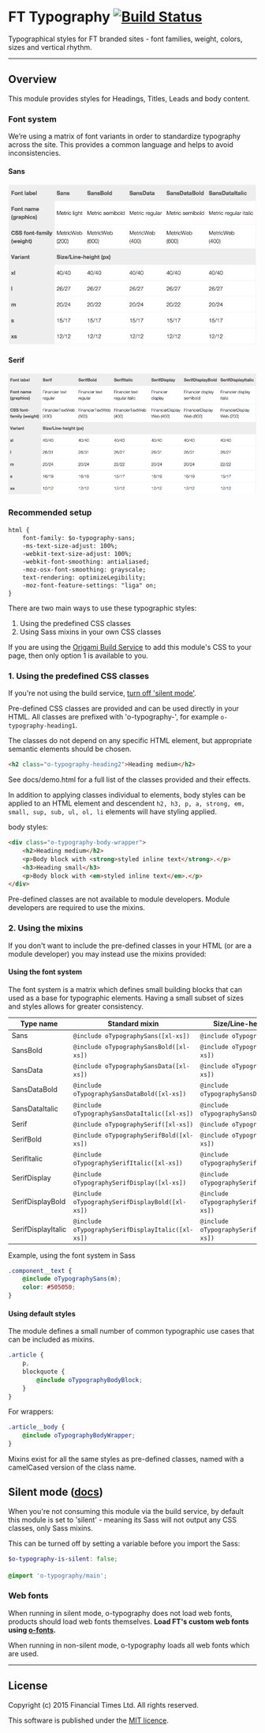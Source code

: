 # FT Typography [![Build Status](https://travis-ci.org/Financial-Times/o-typography.png?branch=master)](https://travis-ci.org/Financial-Times/o-typography)

Typographical styles for FT branded sites - font families, weight, colors, sizes and vertical rhythm.

----

## Overview

This module provides styles for Headings, Titles, Leads and body content.

### Font system

We’re using a matrix of font variants in order to standardize typography across the site. This provides a common language and helps to avoid inconsistencies.

#### Sans
[![Font system sans](https://raw.githubusercontent.com/Financial-Times/o-typography/next-type/img/matrix-sans.png)](https://raw.githubusercontent.com/Financial-Times/o-typography/next-type/img/matrix-sans.png)

#### Serif
[![Font system serif](https://raw.githubusercontent.com/Financial-Times/o-typography/next-type/img/matrix-serif.png)](https://raw.githubusercontent.com/Financial-Times/o-typography/next-type/img/matrix-serif.png)

### Recommended setup

```
html {
	font-family: $o-typography-sans;
	-ms-text-size-adjust: 100%;
	-webkit-text-size-adjust: 100%;
	-webkit-font-smoothing: antialiased;
	-moz-osx-font-smoothing: grayscale;
	text-rendering: optimizeLegibility;
	-moz-font-feature-settings: "liga" on;
}
```

There are two main ways to use these typographic styles:

1. Using the predefined CSS classes
2. Using Sass mixins in your own CSS classes

If you are using the [Origami Build Service](http://origami.ft.com/docs/developer-guide/build-service/) to add this module's CSS to your page, then only option 1 is available to you.

### 1. Using the predefined CSS classes

If you're not using the build service, [turn off 'silent mode'](#silentmode).

Pre-defined CSS classes are provided and can be used directly in your HTML. All classes are prefixed with 'o-typography-', for example `o-typography-heading1`.

The classes do not depend on any specific HTML element, but appropriate semantic elements should be chosen.

```html
<h2 class="o-typography-heading2">Heading medium</h2>
```

See docs/demo.html for a full list of the classes provided and their effects.

In addition to applying classes individual to elements, body styles can be applied to an HTML element and descendent `h2, h3, p, a, strong, em, small, sup, sub, ul, ol, li` elements will have styling applied.

body styles:

```html
<div class="o-typography-body-wrapper">
	<h2>Heading medium</h2>
	<p>Body block with <strong>styled inline text</strong>.</p>
	<h3>Heading small</h3>
	<p>Body block with <em>styled inline text</em>.</p>
</div>
```

Pre-defined classes are not available to module developers. Module developers are required to use the mixins.

### 2. Using the mixins

If you don't want to include the pre-defined classes in your HTML (or are a module developer) you may instead use the mixins provided:

#### Using the font system

The font system is a matrix which defines small building blocks that can used as a base for typographic elements. Having a small subset of sizes and styles allows for greater consistency.

Type name          | Standard mixin                                  | Size/Line-height only mixin
-------------------| ----------------------------------------------- | -----------------------------------
Sans               | `@include oTypographySans([xl-xs])`               | `@include oTypographySans([xl-xs])`
SansBold           | `@include oTypographySansBold([xl-xs])`           | `@include oTypographySansBold([xl-xs])`
SansData           | `@include oTypographySansData([xl-xs])`           | `@include oTypographySansData([xl-xs])`
SansDataBold       | `@include oTypographySansDataBold([xl-xs])`       | `@include oTypographySansDataBold([xl-xs])`
SansDataItalic     | `@include oTypographySansDataItalic([xl-xs])`     | `@include oTypographySansDataItalic([xl-xs])`
Serif              | `@include oTypographySerif([xl-xs])`              | `@include oTypographySerif([xl-xs])`
SerifBold          | `@include oTypographySerifBold([xl-xs])`          | `@include oTypographySerifBold([xl-xs])`
SerifItalic        | `@include oTypographySerifItalic([xl-xs])`        | `@include oTypographySerifItalic([xl-xs])`
SerifDisplay       | `@include oTypographySerifDisplay([xl-xs])`       | `@include oTypographySerifDisplay([xl-xs])`
SerifDisplayBold   | `@include oTypographySerifDisplayBold([xl-xs])`   | `@include oTypographySerifDisplayBold([xl-xs])`
SerifDisplayItalic | `@include oTypographySerifDisplayItalic([xl-xs])` | `@include oTypographySerifDisplayItalic([xl-xs])`

Example, using the font system in Sass

```scss
.component__text {
	@include oTypographySans(m);
	color: #505050;
}
```

#### Using default styles

The module defines a small number of common typographic use cases that can be included as mixins.

```scss
.article {
	p,
	blockquote {
		@include oTypographyBodyBlock;
	}
}
```

For wrappers:

```scss
.article__body {
	@include oTypographyBodyWrapper;
}
```

Mixins exist for all the same styles as pre-defined classes, named with a camelCased version of the class name.


## Silent mode ([docs](http://origami.ft.com/docs/syntax/scss/#silent-styles)) <a name="silentmode"></a>

When you're not consuming this module via the build service, by default this module is set to 'silent' - meaning its Sass will not output any CSS classes, only Sass mixins.

This can be turned off by setting a variable before you import the Sass:

```scss
$o-typography-is-silent: false;

@import 'o-typography/main';
```

### Web fonts

When running in silent mode, o-typography does not load web fonts, products should load web fonts themselves. **Load FT's custom web fonts using [o-fonts](https://github.com/financial-times/o-fonts).**

When running in non-silent mode, o-typography loads all web fonts which are used.

----

## License

Copyright (c) 2015 Financial Times Ltd. All rights reserved.

This software is published under the [MIT licence](http://opensource.org/licenses/MIT).
